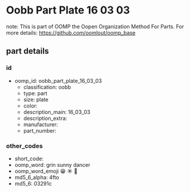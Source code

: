 # Oobb Part Plate 16 03 03  

note: This is part of OOMP the Oopen Organization Method For Parts. For more details: https://github.com/oomlout/oomp_base

##  part details





### id
* oomp_id: oobb_part_plate_16_03_03
  * classification: oobb
  * type: part
  * size: plate
  * color: 
  * description_main: 16_03_03
  * description_extra: 
  * manufacturer: 
  * part_number: 

### other_codes
* short_code: 
* oomp_word: grin sunny dancer
* oomp_word_emoji :grin: :sunny: :dancer:
* md5_6_alpha: 4fto
* md5_6: 03291c